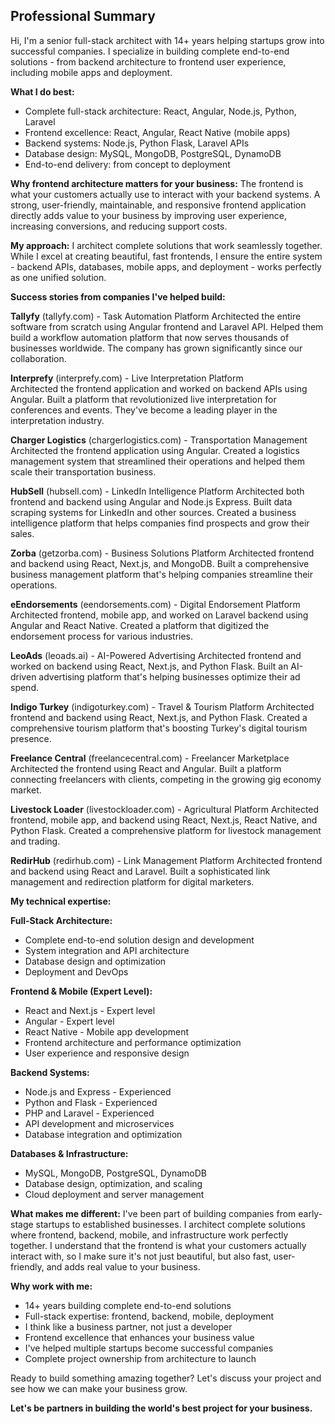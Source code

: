 ## Professional Summary

Hi, I'm a senior full-stack architect with 14+ years helping startups grow into successful companies. I specialize in building complete end-to-end solutions - from backend architecture to frontend user experience, including mobile apps and deployment.

**What I do best:**
- Complete full-stack architecture: React, Angular, Node.js, Python, Laravel
- Frontend excellence: React, Angular, React Native (mobile apps)
- Backend systems: Node.js, Python Flask, Laravel APIs
- Database design: MySQL, MongoDB, PostgreSQL, DynamoDB
- End-to-end delivery: from concept to deployment

**Why frontend architecture matters for your business:**
The frontend is what your customers actually use to interact with your backend systems. A strong, user-friendly, maintainable, and responsive frontend application directly adds value to your business by improving user experience, increasing conversions, and reducing support costs.

**My approach:**
I architect complete solutions that work seamlessly together. While I excel at creating beautiful, fast frontends, I ensure the entire system - backend APIs, databases, mobile apps, and deployment - works perfectly as one unified solution.

**Success stories from companies I've helped build:**

**Tallyfy** (tallyfy.com) - Task Automation Platform
Architected the entire software from scratch using Angular frontend and Laravel API. Helped them build a workflow automation platform that now serves thousands of businesses worldwide. The company has grown significantly since our collaboration.

**Interprefy** (interprefy.com) - Live Interpretation Platform  
Architected the frontend application and worked on backend APIs using Angular. Built a platform that revolutionized live interpretation for conferences and events. They've become a leading player in the interpretation industry.

**Charger Logistics** (chargerlogistics.com) - Transportation Management
Architected the frontend application using Angular. Created a logistics management system that streamlined their operations and helped them scale their transportation business.

**HubSell** (hubsell.com) - LinkedIn Intelligence Platform
Architected both frontend and backend using Angular and Node.js Express. Built data scraping systems for LinkedIn and other sources. Created a business intelligence platform that helps companies find prospects and grow their sales.

**Zorba** (getzorba.com) - Business Solutions Platform
Architected frontend and backend using React, Next.js, and MongoDB. Built a comprehensive business management platform that's helping companies streamline their operations.

**eEndorsements** (eendorsements.com) - Digital Endorsement Platform
Architected frontend, mobile app, and worked on Laravel backend using Angular and React Native. Created a platform that digitized the endorsement process for various industries.

**LeoAds** (leoads.ai) - AI-Powered Advertising
Architected frontend and worked on backend using React, Next.js, and Python Flask. Built an AI-driven advertising platform that's helping businesses optimize their ad spend.

**Indigo Turkey** (indigoturkey.com) - Travel & Tourism Platform
Architected frontend and backend using React, Next.js, and Python Flask. Created a comprehensive tourism platform that's boosting Turkey's digital tourism presence.

**Freelance Central** (freelancecentral.com) - Freelancer Marketplace
Architected the frontend using React and Angular. Built a platform connecting freelancers with clients, competing in the growing gig economy market.

**Livestock Loader** (livestockloader.com) - Agricultural Platform
Architected frontend, mobile app, and backend using React, Next.js, React Native, and Python Flask. Created a comprehensive platform for livestock management and trading.

**RedirHub** (redirhub.com) - Link Management Platform
Architected frontend and backend using React and Laravel. Built a sophisticated link management and redirection platform for digital marketers.

**My technical expertise:**

**Full-Stack Architecture:**
- Complete end-to-end solution design and development
- System integration and API architecture
- Database design and optimization
- Deployment and DevOps

**Frontend & Mobile (Expert Level):**
- React and Next.js - Expert level
- Angular - Expert level  
- React Native - Mobile app development
- Frontend architecture and performance optimization
- User experience and responsive design

**Backend Systems:**
- Node.js and Express - Experienced
- Python and Flask - Experienced  
- PHP and Laravel - Experienced
- API development and microservices
- Database integration and optimization

**Databases & Infrastructure:**
- MySQL, MongoDB, PostgreSQL, DynamoDB
- Database design, optimization, and scaling
- Cloud deployment and server management

**What makes me different:**
I've been part of building companies from early-stage startups to established businesses. I architect complete solutions where frontend, backend, mobile, and infrastructure work perfectly together. I understand that the frontend is what your customers actually interact with, so I make sure it's not just beautiful, but also fast, user-friendly, and adds real value to your business.

**Why work with me:**
- 14+ years building complete end-to-end solutions
- Full-stack expertise: frontend, backend, mobile, deployment
- I think like a business partner, not just a developer
- Frontend excellence that enhances your business value
- I've helped multiple startups become successful companies
- Complete project ownership from architecture to launch

Ready to build something amazing together? Let's discuss your project and see how we can make your business grow.

**Let's be partners in building the world's best project for your business.**
